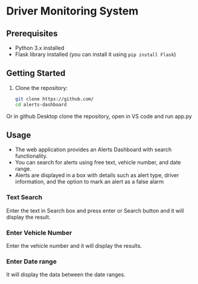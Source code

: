 # Driver Monitoring System
## Prerequisites

- Python 3.x installed
- Flask library installed (you can install it using `pip install Flask`)

## Getting Started

1. Clone the repository:

   ```bash
   git clone https://github.com/
   cd alerts-dashboard
   
Or in github Desktop clone the repository, open in VS code and run app.py
   
## Usage
<div>
  <ul>
  <li>The web application provides an Alerts Dashboard with search functionality.</li>
  <li>You can search for alerts using free text, vehicle number, and date range.</li>
  <li>Alerts are displayed in a box with details such as alert type, driver information, and the option to mark an alert as a false alarm</li>
</ul>
</div>

### Text Search <br>
Enter the text in Search box and press enter or Search button and it will display the result. <br>
### Enter Vehicle Number <br>
Enter the vehicle number and it will display the results.<br>
### Enter Date range <br>
It will display the data between the date ranges.
